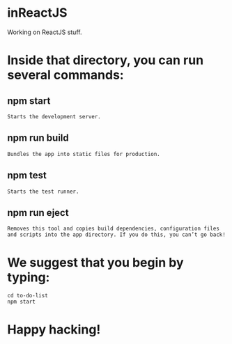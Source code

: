 # inReactJS
Working on ReactJS stuff.

# Inside that directory, you can run several commands:

  ## npm start
    Starts the development server.

  ## npm run build
    Bundles the app into static files for production.

  ## npm test
    Starts the test runner.

  ## npm run eject
    Removes this tool and copies build dependencies, configuration files
    and scripts into the app directory. If you do this, you can’t go back!

# We suggest that you begin by typing:
    cd to-do-list
    npm start
    
# Happy hacking!